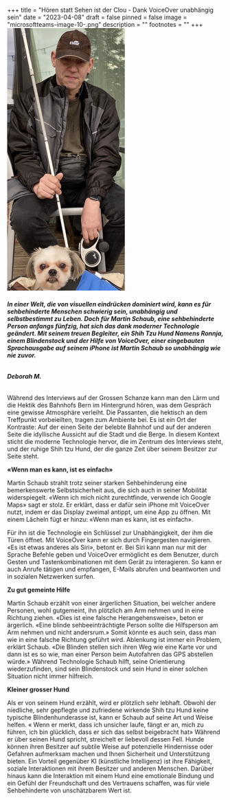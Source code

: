 +++
title = "Hören statt Sehen ist der Clou - Dank VoiceOver unabhängig sein"
date = "2023-04-08"
draft = false
pinned = false
image = "microsoftteams-image-10-.png"
description = ""
footnotes = ""
+++
![Martin Schaub mit seinen Hilfsmitteln](microsoftteams-image-10-.jpg)

###### **In einer Welt, die von visuellen eindrücken dominiert wird, kann es für sehbehinderte Menschen schwierig sein, unabhängig und selbstbestimmt zu Leben. Doch für Martin Schaub, eine sehbehinderte Person anfangs fünfzig, hat sich das dank moderner Technologie geändert. Mit seinem treuen Begleiter, ein Shih Tzu Hund Namens Ronnja, einem Blindenstock und der Hilfe von VoiceOver, einer eingebauten Sprachausgabe auf seinem iPhone ist Martin Schaub so unabhängig wie nie zuvor.**

###### **Deborah M.**

Während des Interviews auf der Grossen Schanze kann man den Lärm und die Hektik des Bahnhofs Bern im Hintergrund hören, was dem Gespräch eine gewisse Atmosphäre verleiht. Die Passanten, die hektisch an dem Treffpunkt vorbeieilten, tragen zum Ambiente bei. Es ist ein Ort der Kontraste: Auf der einen Seite der belebte Bahnhof und auf der anderen Seite die idyllische Aussicht auf die Stadt und die Berge. In diesem Kontext sticht die moderne Technologie hervor, die im Zentrum des Interviews steht, und der ruhige Shih tzu Hund, der die ganze Zeit über seinem Besitzer zur Seite steht.

**«Wenn man es kann, ist es einfach»**

Martin Schaub strahlt trotz seiner starken Sehbehinderung eine bemerkenswerte Selbstsicherheit aus, die sich auch in seiner Mobilität widerspiegelt. «Wenn ich mich nicht zurechtfinde, verwende ich Google Maps» sagt er stolz. Er erklärt, dass er dafür sein iPhone mit VoiceOver nutzt, indem er das Display zweimal antippt, um eine App zu öffnen. Mit einem Lächeln fügt er hinzu: «Wenn man es kann, ist es einfach».

Für ihn ist die Technologie ein Schlüssel zur Unabhängigkeit, der ihm die Türen öffnet. Mit VoiceOver kann er sich durch Fingergesten navigieren. «Es ist etwas anderes als Siri», betont er. Bei Siri kann man nur mit der Sprache Befehle geben und VoiceOver ermöglicht es dem Benutzer, durch Gesten und Tastenkombinationen mit dem Gerät zu interagieren. So kann er auch Anrufe tätigen und empfangen, E-Mails abrufen und beantworten und in sozialen Netzwerken surfen.

**Zu gut gemeinte Hilfe**

Martin Schaub erzählt von einer ärgerlichen Situation, bei welcher andere Personen, wohl gutgemeint, ihn plötzlich am Arm nehmen und in eine Richtung ziehen. «Dies ist eine falsche Herangehensweise», beton er ärgerlich. «Eine blinde sehbeeinträchtigte Person sollte die Hilfsperson am Arm nehmen und nicht andersrum.» Somit könnte es auch sein, dass man wie in eine falsche Richtung geführt wird. Ablenkung ist immer ein Problem, erklärt Schaub. «Die Blinden stellen sich ihren Weg wie eine Karte vor und dann ist es so wie, man einer Person beim Autofahren das GPS abstellen würde.» Während Technologie Schaub hilft, seine Orientierung wiederzufinden, sind sein Blindenstock und sein Hund in einer solchen Situation nicht immer hilfreich.

**Kleiner grosser Hund**

Als er von seinem Hund erzählt, wird er plötzlich sehr lebhaft. Obwohl der niedliche, sehr gepflegte und zufriedene wirkende Shih tzu Hund keine typische Blindenhunderasse ist, kann er Schaub auf seine Art und Weise helfen. « Wenn er merkt, dass ich unsicher laufe, fängt er an, mich zu führen, ich bin glücklich, dass er sich das selbst beigebracht hat» Während er über seinen Hund spricht, streichelt er liebevoll dessen Fell. Hunde können ihren Besitzer auf subtile Weise auf potenzielle Hindernisse oder Gefahren aufmerksam machen und Ihnen Sicherheit und Unterstützung bieten. Ein Vorteil gegenüber KI (künstliche Intelligenz) ist ihre Fähigkeit, soziale Interaktionen mit ihrem Besitzer und anderen Menschen. Darüber hinaus kann die Interaktion mit einem Hund eine emotionale Bindung und ein Gefühl der Freundschaft und des Vertrauens schaffen, was für viele Sehbehinderte von unschätzbarem Wert ist.